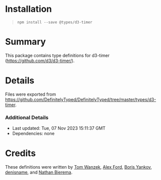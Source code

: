 # Installation

> `npm install --save @types/d3-timer`

# Summary

This package contains type definitions for d3-timer (https://github.com/d3/d3-timer/).

# Details

Files were exported from https://github.com/DefinitelyTyped/DefinitelyTyped/tree/master/types/d3-timer.

### Additional Details

- Last updated: Tue, 07 Nov 2023 15:11:37 GMT
- Dependencies: none

# Credits

These definitions were written by [Tom Wanzek](https://github.com/tomwanzek), [Alex Ford](https://github.com/gustavderdrache), [Boris Yankov](https://github.com/borisyankov), [denisname](https://github.com/denisname), and [Nathan Bierema](https://github.com/Methuselah96).
